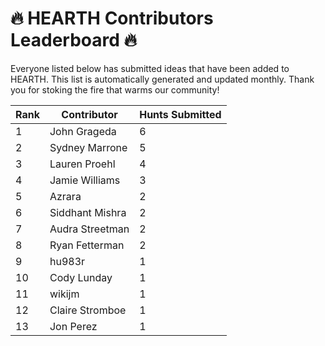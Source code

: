 # 🔥 HEARTH Contributors Leaderboard 🔥

Everyone listed below has submitted ideas that have been added to HEARTH. This list is automatically generated and updated monthly. Thank you for stoking the fire that warms our community!

| Rank | Contributor | Hunts Submitted |
|------|-------------|-----------------|
| 1 | John Grageda | 6 |
| 2 | Sydney Marrone | 5 |
| 3 | Lauren Proehl | 4 |
| 4 | Jamie Williams | 3 |
| 5 | Azrara | 2 |
| 6 | Siddhant Mishra | 2 |
| 7 | Audra Streetman | 2 |
| 8 | Ryan Fetterman | 2 |
| 9 | hu983r | 1 |
| 10 | Cody Lunday | 1 |
| 11 | wikijm | 1 |
| 12 | Claire Stromboe | 1 |
| 13 | Jon Perez | 1 |
